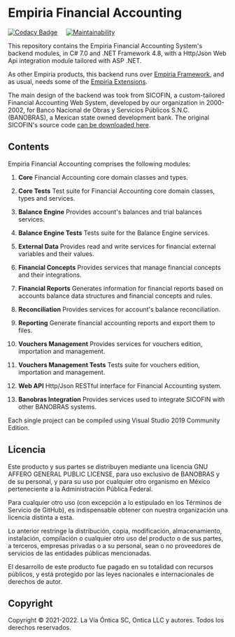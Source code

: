 ﻿# Empiria Financial Accounting

[![Codacy Badge](https://app.codacy.com/project/badge/Grade/3eb36cbce7564607855c8995a3796d77)](https://www.codacy.com/gh/Ontica/Empiria.FinancialAccounting/dashboard?utm_source=github.com&amp;utm_medium=referral&amp;utm_content=Ontica/Empiria.FinancialAccounting&amp;utm_campaign=Badge_Grade)
&nbsp; &nbsp;
[![Maintainability](https://api.codeclimate.com/v1/badges/3982e4436bbd2779606f/maintainability)](https://codeclimate.com/github/Ontica/Empiria.FinancialAccounting/maintainability)

This repository contains the Empiria Financial Accounting System's backend modules,
in C# 7.0 and .NET Framework 4.8, with a Http/Json Web Api integration module
tailored with ASP .NET.

As other Empiria products, this backend runs over [Empiria Framework](https://github.com/Ontica/Empiria.Core),
and as usual, needs some of the [Empiria Extensions](https://github.com/Ontica/Empiria.Extensions).

The main design of the backend was took from SICOFIN, a custom-tailored Financial Accounting Web System,
developed by our organization in 2000-2002, for Banco Nacional de Obras y Servicios Públicos S.N.C.
(BANOBRAS), a Mexican state owned development bank. The original SICOFIN's source code
[can be downloaded here](https://github.com/Ontica/Sicofin).

## Contents

Empiria Financial Accounting comprises the following modules:

1.  **Core**
    Financial Accounting core domain classes and types.

2.  **Core Tests**
    Test suite for Financial Accounting core domain classes, types and services.

3.  **Balance Engine**
    Provides account's balances and trial balances services.

4.  **Balance Engine Tests**
    Tests suite for the Balance Engine services.

5.  **External Data**
    Provides read and write services for financial external variables and their values.

6.  **Financial Concepts**
	Provides services that manage financial concepts and their integrations.

7.  **Financial Reports**
    Generates information for financial reports based on accounts balance data structures and financial concepts and rules.

8.  **Reconciliation**
    Provides services for account's balance reconciliation.

9.  **Reporting**
    Generate financial accounting reports and export them to files.

10. **Vouchers Management**
    Provides services for vouchers edition, importation and management.

11. **Vouchers Management Tests**
    Tests suite for vouchers edition, importation and management.

12. **Web API**
    Http/Json RESTful interface for Financial Accounting system.

13. **Banobras Integration**
    Provides services used to integrate SICOFIN with other BANOBRAS systems.


Each single project can be compiled using Visual Studio 2019 Community Edition.

## Licencia

Este producto y sus partes se distribuyen mediante una licencia GNU AFFERO
GENERAL PUBLIC LICENSE, para uso exclusivo de BANOBRAS y de su personal, y
para su uso por cualquier otro organismo en México perteneciente a la
Administración Pública Federal.

Para cualquier otro uso (con excepción a lo estipulado en los Términos de
Servicio de GitHub), es indispensable obtener con nuestra organización una
licencia distinta a esta.

Lo anterior restringe la distribución, copia, modificación, almacenamiento,
instalación, compilación o cualquier otro uso del producto o de sus partes,
a terceros, empresas privadas o a su personal, sean o no proveedores de
servicios de las entidades públicas mencionadas.

El desarrollo de este producto fue pagado en su totalidad con recursos
públicos, y está protegido por las leyes nacionales e internacionales
de derechos de autor.

## Copyright

Copyright © 2021-2022. La Vía Óntica SC, Ontica LLC y autores.
Todos los derechos reservados.
